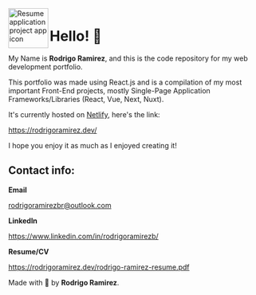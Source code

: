 <img align="left" width="80" height="80" src="https://raw.githubusercontent.com/TheRoro/Portfolio/main/static/sphere.png" alt="Resume application project app icon">

# Hello! 👋

My Name is **Rodrigo Ramirez**, and this is the code repository for my web development portfolio.

This portfolio was made using React.js and is a compilation of my most important Front-End projects, mostly Single-Page Application Frameworks/Libraries (React, Vue, Next, Nuxt).

It's currently hosted on [Netlify](https://www.netlify.com/), here's the link:

https://rodrigoramirez.dev/

I hope you enjoy it as much as I enjoyed creating it!

## Contact info:

**Email**

rodrigoramirezbr@outlook.com

**LinkedIn**

https://www.linkedin.com/in/rodrigoramirezb/

**Resume/CV**

https://rodrigoramirez.dev/rodrigo-ramirez-resume.pdf

Made with 🦔 by **Rodrigo Ramirez**.
